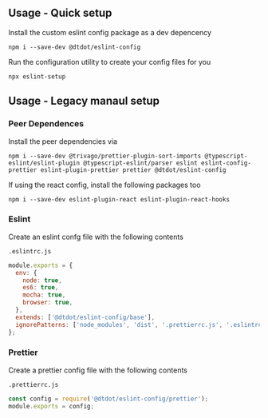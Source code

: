 ## Usage - Quick setup

Install the custom eslint config package as a dev depencency
```
npm i --save-dev @dtdot/eslint-config
```

Run the configuration utility to create your config files for you
```
npx eslint-setup
```

## Usage - Legacy manaul setup

### Peer Dependences

Install the peer dependencies via
```
npm i --save-dev @trivago/prettier-plugin-sort-imports @typescript-eslint/eslint-plugin @typescript-eslint/parser eslint eslint-config-prettier eslint-plugin-prettier prettier @dtdot/eslint-config
```

If using the react config, install the following packages too
```
npm i --save-dev eslint-plugin-react eslint-plugin-react-hooks
```

### Eslint

Create an eslint confg file with the following contents

`.eslintrc.js`
```js
module.exports = {
  env: {
    node: true,
    es6: true,
    mocha: true,
    browser: true,
  },
  extends: ['@dtdot/eslint-config/base'],
  ignorePatterns: ['node_modules', 'dist', '.prettierrc.js', '.eslintrc.js'],
};
```

### Prettier

Create a prettier config file with the following contents

`.prettierrc.js`
```js
const config = require('@dtdot/eslint-config/prettier');
module.exports = config;
```
